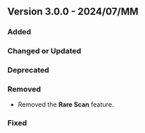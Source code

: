 ## Version 3.0.0 - 2024/07/MM

### Added
### Changed or Updated
### Deprecated
### Removed
- Removed the **Rare Scan** feature.
### Fixed